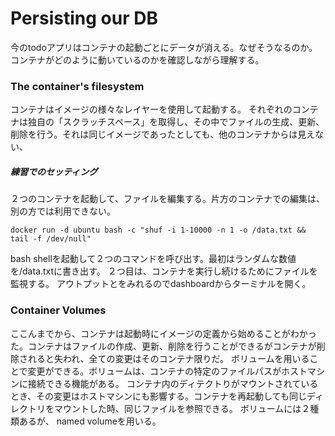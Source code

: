 # Persisting our DB

今のtodoアプリはコンテナの起動ごとにデータが消える。なぜそうなるのか。コンテナがどのように動いているのかを確認しながら理解する。

### The container's filesystem

コンテナはイメージの様々なレイヤーを使用して起動する。
それぞれのコンテナは独自の「スクラッチスペース」を取得し、その中でファイルの生成、更新、削除を行う。それは同じイメージであったとしても、他のコンテナからは見えない、

##### 練習でのセッティング

２つのコンテナを起動して、ファイルを編集する。片方のコンテナでの編集は、別の方では利用できない。
```
docker run -d ubuntu bash -c "shuf -i 1-10000 -n 1 -o /data.txt && tail -f /dev/null"
```

bash shellを起動して２つのコマンドを呼び出す。最初はランダムな数値を/data.txtに書き出す。
２つ目は、コンテナを実行し続けるためにファイルを監視する。
アウトプットとをみれるのでdashboardからターミナルを開く。

### Container Volumes

ここんまでから、コンテナは起動時にイメージの定義から始めることがわかった。コンテナはファイルの作成、更新、削除を行うことができるがコンテナが削除されると失われ、全ての変更はそのコンテナ限りだ。
ボリュームを用いることで変更ができる。ボリュームは、コンテナの特定のファイルパスがホストマシンに接続できる機能がある。
コンテナ内のディテクトりがマウントされているとき、その変更はホストマシンにも影響する。コンテナを再起動しても同じディレクトリをマウントした時、同じファイルを参照できる。
ボリュームには２種類あるが、
named volumeを用いる。

